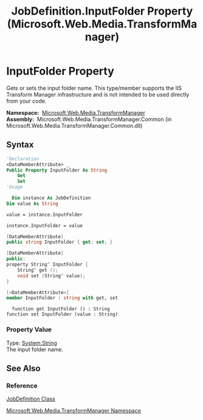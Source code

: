 ﻿---
title: JobDefinition.InputFolder Property (Microsoft.Web.Media.TransformManager)
TOCTitle: InputFolder Property
ms:assetid: P:Microsoft.Web.Media.TransformManager.JobDefinition.InputFolder
ms:mtpsurl: https://msdn.microsoft.com/en-us/library/microsoft.web.media.transformmanager.jobdefinition.inputfolder(v=VS.90)
ms:contentKeyID: 35520603
ms.date: 06/14/2012
mtps_version: v=VS.90
f1_keywords:
- Microsoft.Web.Media.TransformManager.JobDefinition.InputFolder
- Microsoft.Web.Media.TransformManager.JobDefinition.set_InputFolder
- Microsoft.Web.Media.TransformManager.JobDefinition.get_InputFolder
dev_langs:
- csharp
- jscript
- vb
- FSharp
- cpp
api_location:
- Microsoft.Web.Media.TransformManager.Common.dll
api_name:
- Microsoft.Web.Media.TransformManager.JobDefinition.get_InputFolder
- Microsoft.Web.Media.TransformManager.JobDefinition.set_InputFolder
- Microsoft.Web.Media.TransformManager.JobDefinition.InputFolder
api_type:
- Managed
topic_type:
- apiref
- kbSyntax
product_family_name: VS
ROBOTS: INDEX,FOLLOW
---

# InputFolder Property

Gets or sets the input folder name. This type/member supports the IIS Transform Manager infrastructure and is not intended to be used directly from your code.

**Namespace:**  [Microsoft.Web.Media.TransformManager](microsoft-web-media-transformmanager-namespace.md)  
**Assembly:**  Microsoft.Web.Media.TransformManager.Common (in Microsoft.Web.Media.TransformManager.Common.dll)

## Syntax

```vb
'Declaration
<DataMemberAttribute> _
Public Property InputFolder As String
    Get
    Set
'Usage

  Dim instance As JobDefinition
Dim value As String

value = instance.InputFolder

instance.InputFolder = value
```

```csharp
[DataMemberAttribute]
public string InputFolder { get; set; }
```

```cpp
[DataMemberAttribute]
public:
property String^ InputFolder {
    String^ get ();
    void set (String^ value);
}
```

``` fsharp
[<DataMemberAttribute>]
member InputFolder : string with get, set
```

```jscript
  function get InputFolder () : String
function set InputFolder (value : String)
```

### Property Value

Type: [System.String](https://msdn.microsoft.com/library/s1wwdcbf)  
The input folder name.  

## See Also

### Reference

[JobDefinition Class](jobdefinition-class-microsoft-web-media-transformmanager.md)

[Microsoft.Web.Media.TransformManager Namespace](microsoft-web-media-transformmanager-namespace.md)

